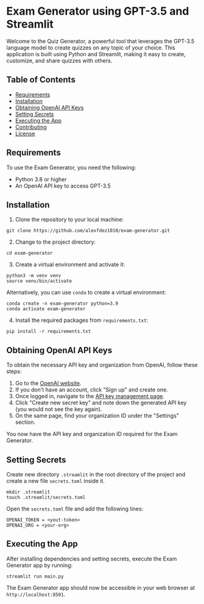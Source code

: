 # Exam Generator using GPT-3.5 and Streamlit

Welcome to the Quiz Generator, a powerful tool that leverages the GPT-3.5 language model to create quizzes on any topic of your choice. This application is built using Python and Streamlit, making it easy to create, customize, and share quizzes with others.

## Table of Contents

- [Requirements](#requirements)
- [Installation](#installation)
- [Obtaining OpenAI API Keys](#obtaining-openai-api-keys)
- [Setting Secrets](#setting-secrets)
- [Executing the App](#executing-the-app)
- [Contributing](#contributing)
- [License](#license)

## Requirements

To use the Exam Generator, you need the following:

- Python 3.8 or higher
- An OpenAI API key to access GPT-3.5

## Installation

1. Clone the repository to your local machine:

```
git clone https://github.com/alexfdez1010/exam-generator.git
```

2. Change to the project directory:

```
cd exam-generator
```

3. Create a virtual environment and activate it:

```
python3 -m venv venv
source venv/bin/activate
```

Alternatively, you can use `conda` to create a virtual environment:

```
conda create -n exam-generator python=3.9
conda activate exam-generator
```

4. Install the required packages from `requirements.txt`:

```
pip install -r requirements.txt
```

## Obtaining OpenAI API Keys

To obtain the necessary API key and organization from OpenAI, follow these steps:

1. Go to the [OpenAI website](https://www.openai.com/).
2. If you don't have an account, click "Sign up" and create one.
3. Once logged in, navigate to the [API key management page](https://platform.openai.com/account/api-keys).
4. Click "Create new secret key" and note down the generated API key (you would not see the key again).
5. On the same page, find your organization ID under the "Settings" section.

You now have the API key and organization ID required for the Exam Generator.

## Setting Secrets

Create new directory `.streamlit` in the root directory of the project and create a new file `secrets.toml` inside it.

```
mkdir .streamlit
touch .streamlit/secrets.toml
```

Open the `secrets.toml` file and add the following lines:

```
OPENAI_TOKEN = <yout-token>
OPENAI_ORG = <your-org>
```

## Executing the App

After installing dependencies and setting secrets, execute the Exam Generator app by running:

```
streamlit run main.py
```

The Exam Generator app should now be accessible in your web browser at `http://localhost:8501`.


